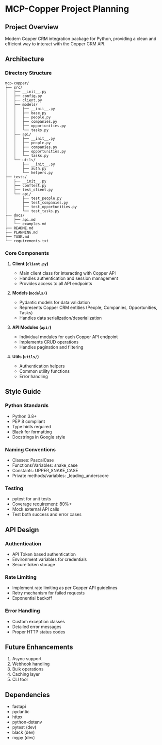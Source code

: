 # MCP-Copper Project Planning

## Project Overview
Modern Copper CRM integration package for Python, providing a clean and efficient way to interact with the Copper CRM API.

## Architecture

### Directory Structure
```
mcp-copper/
├── src/
│   ├── __init__.py
│   ├── config.py
│   ├── client.py
│   ├── models/
│   │   ├── __init__.py
│   │   ├── base.py
│   │   ├── people.py
│   │   ├── companies.py
│   │   ├── opportunities.py
│   │   └── tasks.py
│   ├── api/
│   │   ├── __init__.py
│   │   ├── people.py
│   │   ├── companies.py
│   │   ├── opportunities.py
│   │   └── tasks.py
│   └── utils/
│       ├── __init__.py
│       ├── auth.py
│       └── helpers.py
├── tests/
│   ├── __init__.py
│   ├── conftest.py
│   ├── test_client.py
│   └── api/
│       ├── test_people.py
│       ├── test_companies.py
│       ├── test_opportunities.py
│       └── test_tasks.py
├── docs/
│   ├── api.md
│   └── examples.md
├── README.md
├── PLANNING.md
├── TASK.md
└── requirements.txt
```

### Core Components

1. **Client (`client.py`)**
   - Main client class for interacting with Copper API
   - Handles authentication and session management
   - Provides access to all API endpoints

2. **Models (`models/`)**
   - Pydantic models for data validation
   - Represents Copper CRM entities (People, Companies, Opportunities, Tasks)
   - Handles data serialization/deserialization

3. **API Modules (`api/`)**
   - Individual modules for each Copper API endpoint
   - Implements CRUD operations
   - Handles pagination and filtering

4. **Utils (`utils/`)**
   - Authentication helpers
   - Common utility functions
   - Error handling

## Style Guide

### Python Standards
- Python 3.8+
- PEP 8 compliant
- Type hints required
- Black for formatting
- Docstrings in Google style

### Naming Conventions
- Classes: PascalCase
- Functions/Variables: snake_case
- Constants: UPPER_SNAKE_CASE
- Private methods/variables: _leading_underscore

### Testing
- pytest for unit tests
- Coverage requirement: 80%+
- Mock external API calls
- Test both success and error cases

## API Design

### Authentication
- API Token based authentication
- Environment variables for credentials
- Secure token storage

### Rate Limiting
- Implement rate limiting as per Copper API guidelines
- Retry mechanism for failed requests
- Exponential backoff

### Error Handling
- Custom exception classes
- Detailed error messages
- Proper HTTP status codes

## Future Enhancements
1. Async support
2. Webhook handling
3. Bulk operations
4. Caching layer
5. CLI tool

## Dependencies
- fastapi
- pydantic
- httpx
- python-dotenv
- pytest (dev)
- black (dev)
- mypy (dev)

